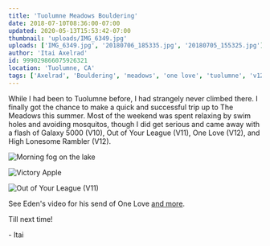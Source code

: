 ```yaml
---
title: 'Tuolumne Meadows Bouldering'
date: 2018-07-10T08:36:00-07:00
updated: 2020-05-13T15:53:42-07:00
thumbnail: 'uploads/IMG_6349.jpg'
uploads: ['IMG_6349.jpg', '20180706_185335.jpg', '20180705_155325.jpg']
author: 'Itai Axelrad'
id: 999029866075926321
location: 'Tuolumne, CA'
tags: ['Axelrad', 'Bouldering', 'meadows', 'one love', 'tuolumne', 'v12']
---
```


While I had been to Tuolumne before, I had strangely never climbed there. I finally got the chance to make a quick and successful trip up to The Meadows this summer. Most of the weekend was spent relaxing by swim holes and avoiding mosquitos, though I did get serious and came away with a flash of Galaxy 5000 (V10), Out of Your League (V11), One Love (V12), and High Lonesome Rambler (V12).

![Morning fog on the lake](uploads/IMG_6349.jpg)

![Victory Apple](uploads/20180706_185335.jpg)

![Out of Your League (V11)](uploads/20180705_155325.jpg)

See Eden's video for his send of One Love [and more](https://www.youtube.com/watch?v=gHJ1KIYwyWY).

Till next time!

\- Itai
